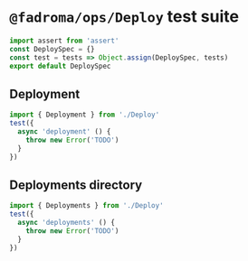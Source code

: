 # `@fadroma/ops/Deploy` test suite

```typescript
import assert from 'assert'
const DeploySpec = {}
const test = tests => Object.assign(DeploySpec, tests)
export default DeploySpec
```

## Deployment

```typescript
import { Deployment } from './Deploy'
test({
  async 'deployment' () {
    throw new Error('TODO')
  }
})
```

## Deployments directory

```typescript
import { Deployments } from './Deploy'
test({
  async 'deployments' () {
    throw new Error('TODO')
  }
})
```

